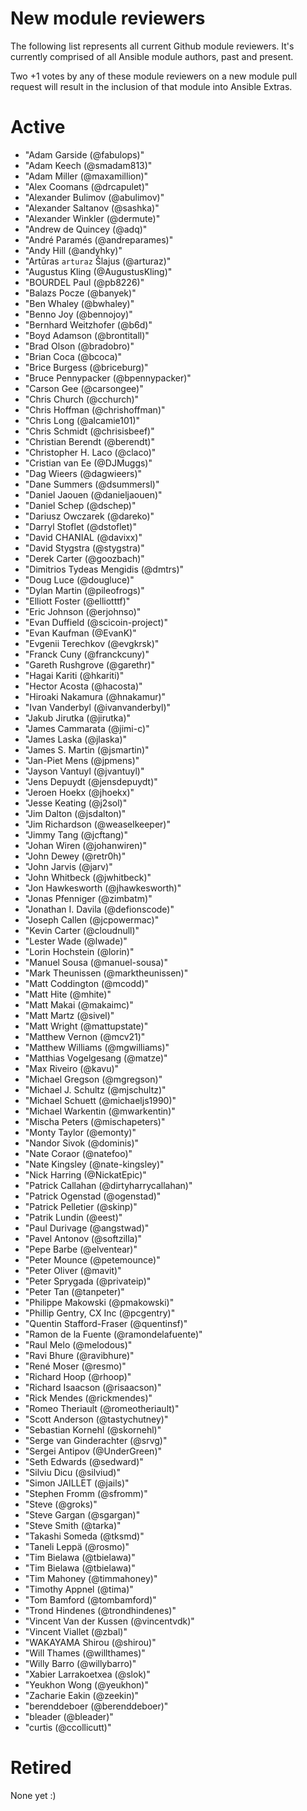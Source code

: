 New module reviewers
====================
The following list represents all current Github module reviewers.  It's currently comprised of all Ansible module authors, past and present.

Two +1 votes by any of these module reviewers on a new module pull request will result in the inclusion of that module into Ansible Extras.

Active
======
- "Adam Garside (@fabulops)"
- "Adam Keech (@smadam813)"
- "Adam Miller (@maxamillion)"
- "Alex Coomans (@drcapulet)"
- "Alexander Bulimov (@abulimov)"
- "Alexander Saltanov (@sashka)"
- "Alexander Winkler (@dermute)"
- "Andrew de Quincey (@adq)"
- "André Paramés (@andreparames)"
- "Andy Hill (@andyhky)"
- "Artūras `arturaz` Šlajus (@arturaz)"
- "Augustus Kling (@AugustusKling)"
- "BOURDEL Paul (@pb8226)"
- "Balazs Pocze (@banyek)"
- "Ben Whaley (@bwhaley)"
- "Benno Joy (@bennojoy)"
- "Bernhard Weitzhofer (@b6d)"
- "Boyd Adamson (@brontitall)"
- "Brad Olson (@bradobro)"
- "Brian Coca (@bcoca)"
- "Brice Burgess (@briceburg)"
- "Bruce Pennypacker (@bpennypacker)"
- "Carson Gee (@carsongee)"
- "Chris Church (@cchurch)"
- "Chris Hoffman (@chrishoffman)"
- "Chris Long (@alcamie101)"
- "Chris Schmidt (@chrisisbeef)"
- "Christian Berendt (@berendt)"
- "Christopher H. Laco (@claco)"
- "Cristian van Ee (@DJMuggs)"
- "Dag Wieers (@dagwieers)"
- "Dane Summers (@dsummersl)"
- "Daniel Jaouen (@danieljaouen)"
- "Daniel Schep (@dschep)"
- "Dariusz Owczarek (@dareko)"
- "Darryl Stoflet (@dstoflet)"
- "David CHANIAL (@davixx)"
- "David Stygstra (@stygstra)"
- "Derek Carter (@goozbach)"
- "Dimitrios Tydeas Mengidis (@dmtrs)" 
- "Doug Luce (@dougluce)"
- "Dylan Martin (@pileofrogs)"
- "Elliott Foster (@elliotttf)"
- "Eric Johnson (@erjohnso)"
- "Evan Duffield (@scicoin-project)"
- "Evan Kaufman (@EvanK)"
- "Evgenii Terechkov (@evgkrsk)"
- "Franck Cuny (@franckcuny)"
- "Gareth Rushgrove (@garethr)"
- "Hagai Kariti (@hkariti)"
- "Hector Acosta (@hacosta)"
- "Hiroaki Nakamura (@hnakamur)"
- "Ivan Vanderbyl (@ivanvanderbyl)"
- "Jakub Jirutka (@jirutka)"
- "James Cammarata (@jimi-c)"
- "James Laska (@jlaska)"
- "James S. Martin (@jsmartin)"
- "Jan-Piet Mens (@jpmens)"
- "Jayson Vantuyl (@jvantuyl)"
- "Jens Depuydt (@jensdepuydt)"
- "Jeroen Hoekx (@jhoekx)"
- "Jesse Keating (@j2sol)"
- "Jim Dalton (@jsdalton)"
- "Jim Richardson (@weaselkeeper)"
- "Jimmy Tang (@jcftang)"
- "Johan Wiren (@johanwiren)"
- "John Dewey (@retr0h)"
- "John Jarvis (@jarv)"
- "John Whitbeck (@jwhitbeck)"
- "Jon Hawkesworth (@jhawkesworth)"
- "Jonas Pfenniger (@zimbatm)"
- "Jonathan I. Davila (@defionscode)"
- "Joseph Callen (@jcpowermac)"
- "Kevin Carter (@cloudnull)"
- "Lester Wade (@lwade)"
- "Lorin Hochstein (@lorin)"
- "Manuel Sousa (@manuel-sousa)"
- "Mark Theunissen (@marktheunissen)"
- "Matt Coddington (@mcodd)"
- "Matt Hite (@mhite)"
- "Matt Makai (@makaimc)"
- "Matt Martz (@sivel)"
- "Matt Wright (@mattupstate)"
- "Matthew Vernon (@mcv21)"
- "Matthew Williams (@mgwilliams)"
- "Matthias Vogelgesang (@matze)"
- "Max Riveiro (@kavu)"
- "Michael Gregson (@mgregson)"
- "Michael J. Schultz (@mjschultz)"
- "Michael Schuett (@michaeljs1990)"
- "Michael Warkentin (@mwarkentin)"
- "Mischa Peters (@mischapeters)"
- "Monty Taylor (@emonty)"
- "Nandor Sivok (@dominis)"
- "Nate Coraor (@natefoo)"
- "Nate Kingsley (@nate-kingsley)"
- "Nick Harring (@NickatEpic)"
- "Patrick Callahan (@dirtyharrycallahan)"
- "Patrick Ogenstad (@ogenstad)"
- "Patrick Pelletier (@skinp)"
- "Patrik Lundin (@eest)"
- "Paul Durivage (@angstwad)"
- "Pavel Antonov (@softzilla)"
- "Pepe Barbe (@elventear)"
- "Peter Mounce (@petemounce)"
- "Peter Oliver (@mavit)"
- "Peter Sprygada (@privateip)"
- "Peter Tan (@tanpeter)"
- "Philippe Makowski (@pmakowski)"
- "Phillip Gentry, CX Inc (@pcgentry)"
- "Quentin Stafford-Fraser (@quentinsf)"
- "Ramon de la Fuente (@ramondelafuente)"
- "Raul Melo (@melodous)" 
- "Ravi Bhure (@ravibhure)"
- "René Moser (@resmo)"
- "Richard Hoop (@rhoop)"
- "Richard Isaacson (@risaacson)" 
- "Rick Mendes (@rickmendes)"
- "Romeo Theriault (@romeotheriault)"
- "Scott Anderson (@tastychutney)"
- "Sebastian Kornehl (@skornehl)"
- "Serge van Ginderachter (@srvg)"
- "Sergei Antipov (@UnderGreen)"
- "Seth Edwards (@sedward)" 
- "Silviu Dicu (@silviud)"
- "Simon JAILLET (@jails)"
- "Stephen Fromm (@sfromm)"
- "Steve (@groks)"
- "Steve Gargan (@sgargan)"
- "Steve Smith (@tarka)"
- "Takashi Someda (@tksmd)"
- "Taneli Leppä (@rosmo)"
- "Tim Bielawa (@tbielawa)"
- "Tim Bielawa (@tbielawa)" 
- "Tim Mahoney (@timmahoney)"
- "Timothy Appnel (@tima)"
- "Tom Bamford (@tombamford)"
- "Trond Hindenes (@trondhindenes)"
- "Vincent Van der Kussen (@vincentvdk)"
- "Vincent Viallet (@zbal)"
- "WAKAYAMA Shirou (@shirou)"
- "Will Thames (@willthames)"
- "Willy Barro (@willybarro)"
- "Xabier Larrakoetxea (@slok)"
- "Yeukhon Wong (@yeukhon)"
- "Zacharie Eakin (@zeekin)"
- "berenddeboer (@berenddeboer)"
- "bleader (@bleader)" 
- "curtis (@ccollicutt)"

Retired
=======
None yet :)

